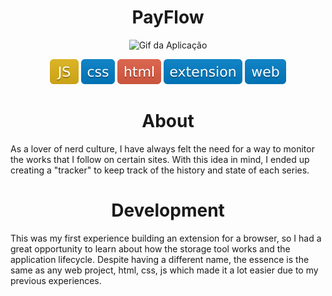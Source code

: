 <h1 align="center"> PayFlow </h1>

<div align="center">

<img alt="Gif da Aplicação" src=".github\app.gif"  height="430">

</div>

<p align="center">
<img alt="js badge" src=".github\js.svg">
<img alt="css badge" src=".github\css.svg">
<img alt="html badge" src=".github\html.svg">
<img alt="extension badge" src=".github\extension.svg">
<img alt="web badge" src=".github\web.svg">
</p>

<h1 align="center"> About </h1>

<p>
As a lover of nerd culture, I have always felt the need for a way to monitor the works that I follow on certain sites. With this idea in mind, I ended up creating a "tracker" to keep track of the history and state of each series.
</p>


<h1 align="center"> Development </h1>

This was my first experience building an extension for a browser, so I had a great opportunity to learn about how the storage tool works and the application lifecycle. Despite having a different name, the essence is the same as any web project, html, css, js which made it a lot easier due to my previous experiences.
